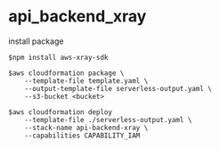 # api_backend_xray

install package

```
$npm install aws-xray-sdk
```

```
$aws cloudformation package \
    --template-file template.yaml \
    --output-template-file serverless-output.yaml \
    --s3-bucket <bucket>
```

```
$aws cloudformation deploy 
    --template-file ./serverless-output.yaml \
    --stack-name api-backend-xray \
    --capabilities CAPABILITY_IAM
```
